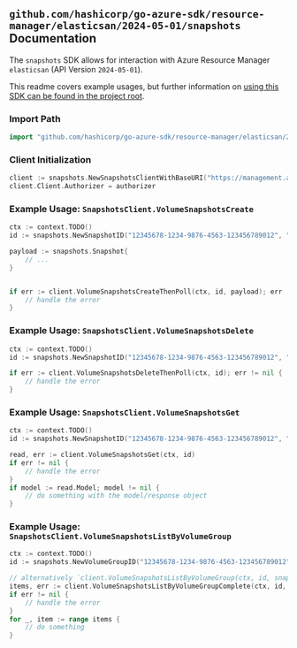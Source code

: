 
## `github.com/hashicorp/go-azure-sdk/resource-manager/elasticsan/2024-05-01/snapshots` Documentation

The `snapshots` SDK allows for interaction with Azure Resource Manager `elasticsan` (API Version `2024-05-01`).

This readme covers example usages, but further information on [using this SDK can be found in the project root](https://github.com/hashicorp/go-azure-sdk/tree/main/docs).

### Import Path

```go
import "github.com/hashicorp/go-azure-sdk/resource-manager/elasticsan/2024-05-01/snapshots"
```


### Client Initialization

```go
client := snapshots.NewSnapshotsClientWithBaseURI("https://management.azure.com")
client.Client.Authorizer = authorizer
```


### Example Usage: `SnapshotsClient.VolumeSnapshotsCreate`

```go
ctx := context.TODO()
id := snapshots.NewSnapshotID("12345678-1234-9876-4563-123456789012", "example-resource-group", "elasticSanValue", "volumeGroupValue", "snapshotValue")

payload := snapshots.Snapshot{
	// ...
}


if err := client.VolumeSnapshotsCreateThenPoll(ctx, id, payload); err != nil {
	// handle the error
}
```


### Example Usage: `SnapshotsClient.VolumeSnapshotsDelete`

```go
ctx := context.TODO()
id := snapshots.NewSnapshotID("12345678-1234-9876-4563-123456789012", "example-resource-group", "elasticSanValue", "volumeGroupValue", "snapshotValue")

if err := client.VolumeSnapshotsDeleteThenPoll(ctx, id); err != nil {
	// handle the error
}
```


### Example Usage: `SnapshotsClient.VolumeSnapshotsGet`

```go
ctx := context.TODO()
id := snapshots.NewSnapshotID("12345678-1234-9876-4563-123456789012", "example-resource-group", "elasticSanValue", "volumeGroupValue", "snapshotValue")

read, err := client.VolumeSnapshotsGet(ctx, id)
if err != nil {
	// handle the error
}
if model := read.Model; model != nil {
	// do something with the model/response object
}
```


### Example Usage: `SnapshotsClient.VolumeSnapshotsListByVolumeGroup`

```go
ctx := context.TODO()
id := snapshots.NewVolumeGroupID("12345678-1234-9876-4563-123456789012", "example-resource-group", "elasticSanValue", "volumeGroupValue")

// alternatively `client.VolumeSnapshotsListByVolumeGroup(ctx, id, snapshots.DefaultVolumeSnapshotsListByVolumeGroupOperationOptions())` can be used to do batched pagination
items, err := client.VolumeSnapshotsListByVolumeGroupComplete(ctx, id, snapshots.DefaultVolumeSnapshotsListByVolumeGroupOperationOptions())
if err != nil {
	// handle the error
}
for _, item := range items {
	// do something
}
```
